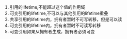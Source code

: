 1. 引用的lifetime,不能超过这个值的作用域
2. 可变引用的lifetime,不可以与其他引用的lifetime重叠
3. 共享引用的lifetime内，拥有者暂时不可写转移，但是可以读
4. 可变引用的lifetime内，拥有者暂时不可读写转移
5. 可变引用如果从拥有者生成，拥有者必须可变
